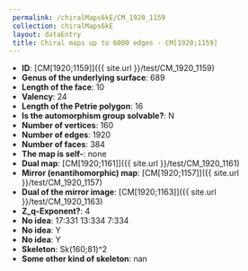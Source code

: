```yaml
--- 
 permalink: /chiralMaps6kE/CM_1920_1159 
 collection: chiralMaps6kE
 layout: dataEntry
 title: Chiral maps up to 6000 edges - CM[1920;1159]
---
```


- **ID**: [CM[1920;1159]]({{ site.url }}/test/CM_1920_1159)
- **Genus of the underlying surface**: 689
- **Length of the face**: 10
- **Valency**: 24
- **Length of the Petrie polygon**: 16
- **Is the automorphism group solvable?**: N
- **Number of vertices**: 160
- **Number of edges**: 1920
- **Number of faces**: 384
- **The map is self-**: none
- **Dual map**: [CM[1920;1161]]({{ site.url }}/test/CM_1920_1161)
- **Mirror (enantihomorphic) map**: [CM[1920;1157]]({{ site.url }}/test/CM_1920_1157)
- **Dual of the mirror image**: [CM[1920;1163]]({{ site.url }}/test/CM_1920_1163)
- **Z_q-Exponent?**: 4
- **No idea**:  17:331 13:334 7:334
- **No idea**: Y
- **No idea**: Y
- **Skeleton**: Sk(160;81)^2
- **Some other kind of skeleton**: nan
